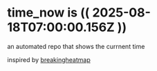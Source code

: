 # time_now is (( 2025-08-18T07:00:00.156Z ))

an automated repo that shows the currnent time

inspired by [breakingheatmap](https://github.com/breakingheatmap/breakingheatmap)